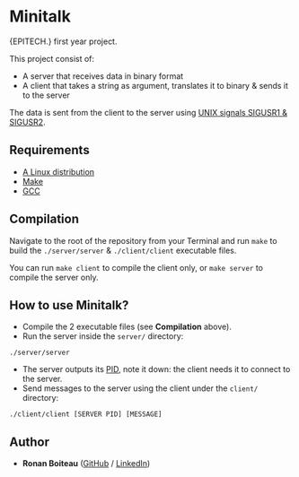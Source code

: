 # Minitalk

{EPITECH.} first year project.

This project consist of:
 - A server that receives data in binary format
 - A client that takes a string as argument, translates it to binary & sends it to the server

The data is sent from the client to the server using [UNIX signals SIGUSR1 & SIGUSR2](https://www.gnu.org/software/libc/manual/html_node/Miscellaneous-Signals.html).

## Requirements

 - [A Linux distribution](https://en.wikipedia.org/wiki/Linux_distribution)
 - [Make](https://www.gnu.org/software/make/)
 - [GCC](https://gcc.gnu.org/)

## Compilation

Navigate to the root of the repository from your Terminal and run `make` to build the `./server/server` & `./client/client` executable files.

You can run `make client` to compile the client only, or `make server` to compile the server only.

## How to use Minitalk?

 - Compile the 2 executable files (see **Compilation** above).
 - Run the server inside the `server/` directory:
 ```
 ./server/server
 ```
 - The server outputs its [PID](http://www.linfo.org/pid.html), note it down: the client needs it to connect to the server.
 - Send messages to the server using the client under the `client/` directory:
 ```
 ./client/client [SERVER PID] [MESSAGE]
 ```

## Author

* **Ronan Boiteau** ([GitHub](https://github.com/ronanboiteau) / [LinkedIn](https://www.linkedin.com/in/ronanboiteau/))
